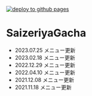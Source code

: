 [![deploy to github pages](https://github.com/marushosummers/SaizeriyaGacha/actions/workflows/github-pages.yml/badge.svg?branch=main)](https://github.com/marushosummers/SaizeriyaGacha/actions/workflows/github-pages.yml)

# SaizeriyaGacha

- 2023.07.25 メニュー更新
- 2023.02.18 メニュー更新
- 2022.12.29 メニュー更新
- 2022.04.10 メニュー更新
- 2021.12.08 メニュー更新
- 2021.11.18 メニュー更新
